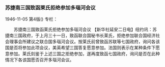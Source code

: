 ### 苏捷南三国致函莱氏拒绝参加多瑙河会议

1946-11-05
第4版()
专栏：

　　苏捷南三国致函莱氏拒绝参加多瑙河会议
    【新华社延安二日电】纽约讯：苏捷南三国政府，于上月三十一日，致函联合国秘书长莱氏，拒绝参加联合国经济社会理事会所建议之联合国多瑙河会议。按莱氏前曾致函苏联等七国政府，询问各该国是否将参加此项会议，美英希望三国答复愿意参加。法国则表示在某种条件下愿意参加。莱氏刻鉴于上述三国之拒绝参加，遂再度致函七国政府，询问是否在此种情况下各该国愿否召开多瑙河会议。
